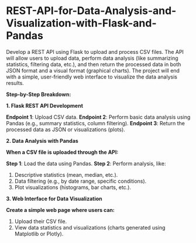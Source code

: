 # **REST-API-for-Data-Analysis-and-Visualization-with-Flask-and-Pandas**

Develop a REST API using Flask to upload and process CSV files. The API will allow users to upload data, perform data analysis (like summarizing statistics, filtering data, etc.), and then return the processed data in both JSON format and a visual format (graphical charts). The project will end with a simple, user-friendly web interface to visualize the data analysis results.

**Step-by-Step Breakdown:**

**1. Flask REST API Development**

**Endpoint 1**: Upload CSV data.
**Endpoint 2**: Perform basic data analysis using Pandas (e.g., summary statistics, column filtering).
**Endpoint 3**: Return the processed data as JSON or visualizations (plots).

**2. Data Analysis with Pandas**

**When a CSV file is uploaded through the API:**

**Step 1**: Load the data using Pandas.
**Step 2**: Perform analysis, like:
  1) Descriptive statistics (mean, median, etc.).
  2) Data filtering (e.g., by date range, specific conditions).
  3) Plot visualizations (histograms, bar charts, etc.).
  
**3. Web Interface for Data Visualization**

 **Create a simple web page where users can:**
 
   1) Upload their CSV file.
   2) View data statistics and visualizations (charts generated using Matplotlib or Plotly).
